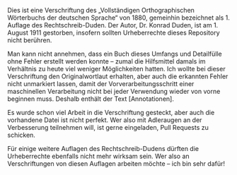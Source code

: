 Dies ist eine Verschriftung des „Vollständigen Orthographischen Wörterbuchs der deutschen Sprache“ von 1880, gemeinhin bezeichnet als 1. Auflage des Rechtschreib-Duden. Der Autor, Dr. Konrad Duden, ist am 1. August 1911 gestorben, insofern sollten Urheberrechte dieses Repository nicht berühren.

Man kann nicht annehmen, dass ein Buch dieses Umfangs und Detailfülle ohne Fehler erstellt werden konnte – zumal die Hilfsmittel damals im Verhältnis zu heute viel weniger Möglichkeiten hatten. Ich wollte bei dieser Verschriftung den Originalwortlaut erhalten, aber auch die erkannten Fehler nicht unmarkiert lassen, damit der Vorverarbeitungsschritt einer maschinellen Verarbeitung nicht bei jeder Verwendung wieder von vorne beginnen muss. Deshalb enthält der Text [Annotationen].

Es wurde schon viel Arbeit in die Verschriftung gesteckt, aber auch die vorhandene Datei ist nicht perfekt. Wer also mit Adleraugen an der Verbesserung teilnehmen will, ist gerne eingeladen, Pull Requests zu schicken.

Für einige weitere Auflagen des Rechtschreib-Dudens dürften die Urheberrechte ebenfalls nicht mehr wirksam sein. Wer also an Verschriftungen von diesen Auflagen arbeiten möchte – ich bin sehr dafür!